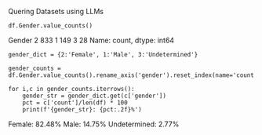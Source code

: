 Quering Datasets using LLMs


```
df.Gender.value_counts()
```
Gender
2    833
1    149
3     28
Name: count, dtype: int64
```
gender_dict = {2:'Female', 1:'Male', 3:'Undetermined'}
```
```
gender_counts = df.Gender.value_counts().rename_axis('gender').reset_index(name='count')
```
```
for i,c in gender_counts.iterrows():
    gender_str = gender_dict.get(c['gender'])
    pct = c['count']/len(df) * 100
    print(f'{gender_str}: {pct:.2f}%')
```
Female: 82.48%
Male: 14.75%
Undetermined: 2.77%
